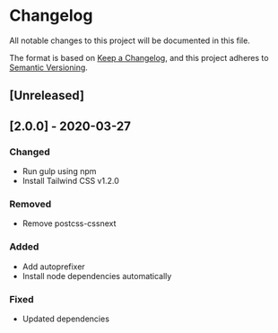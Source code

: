 # Changelog
All notable changes to this project will be documented in this file.

The format is based on [Keep a Changelog](https://keepachangelog.com/en/1.0.0/),
and this project adheres to [Semantic Versioning](https://semver.org/spec/v2.0.0.html).

## [Unreleased]

## [2.0.0] - 2020-03-27
### Changed
- Run gulp using npm
- Install Tailwind CSS v1.2.0
### Removed
- Remove postcss-cssnext
### Added
- Add autoprefixer
- Install node dependencies automatically
### Fixed
- Updated dependencies
